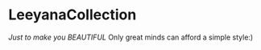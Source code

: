 LeeyanaCollection
=================

*Just to make you BEAUTIFUL* Only great minds can afford a simple style:) 
